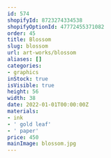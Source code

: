 ```yaml
---
id: 574
shopifyId: 8723274334538
shopifyOptionId: 47772455371082
order: 45
title: Blossom
slug: blossom
url: art-works/blossom
aliases: []
categories:
- graphics
inStock: true
isVisible: true
height: 56
width: 38
date: 2022-01-01T00:00:00Z
materials:
- ink
- ' gold leaf'
- ' paper'
price: 450
mainImage: blossom.jpg
---
```

